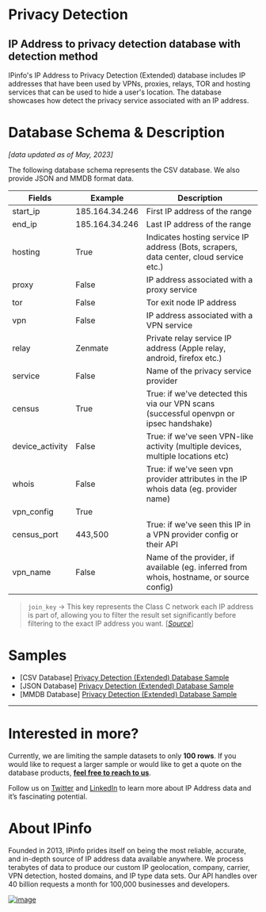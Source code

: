 # Privacy Detection

## IP Address to privacy detection database with detection method

IPinfo's IP Address to Privacy Detection (Extended) database includes IP addresses that have been used by VPNs, proxies, relays, TOR and hosting services that can be used to hide a user's location. The database showcases how detect the privacy service associated with an IP address.

# Database Schema & Description

*[data updated as of May, 2023]*

The following database schema represents the CSV database. We also provide JSON and MMDB format data.

| Fields          | Example        | Description                                                                              |
|-----------------|----------------|------------------------------------------------------------------------------------------|
| start_ip        | 185.164.34.246 | First IP address of the range                                                            |
| end_ip          | 185.164.34.246 | Last IP address of the range                                                             |
| hosting         | True           | Indicates hosting service IP address (Bots, scrapers, data center, cloud service etc.)   |
| proxy           | False          | IP address associated with a proxy service                                               |
| tor             | False          | Tor exit node IP address                                                                 |
| vpn             | False          | IP address associated with a VPN service                                                 |
| relay           | Zenmate        | Private relay service IP address (Apple relay, android, firefox etc.)                    |
| service         | False          | Name of the privacy service provider                                                     |
| census          | True           | True: if we've detected this via our VPN scans (successful openvpn or ipsec handshake)   |
| device_activity | False          | True: if we've seen VPN-like activity (multiple devices, multiple locations etc)         |
| whois           | False          | True: if we've seen vpn provider attributes in the IP whois data (eg. provider name)     |
| vpn_config      | True           |                                                                                          |
| census_port     | 443,500        | True: if we've seen this IP in a VPN provider config or their API                        |
| vpn_name        | False          | Name of the provider, if available (eg. inferred from whois, hostname, or source config) |

> `join_key` → This key represents the Class C network each IP address is part of, allowing you to filter the result set significantly before filtering to the exact IP address you want. [[*Source*](https://ipinfo.io/blog/ingesting-ipinfo-geolocation-data-with-postgresql-13/)]


# Samples

- [CSV Database] [Privacy Detection (Extended) Database Sample](/Privacy%20Detection/privacy_detection_extended_sample.csv)
- [JSON Database] [Privacy Detection (Extended) Database Sample](/Privacy%20Detection/privacy_detection_extended_sample.json)
- [MMDB Database] [Privacy Detection (Extended) Database Sample](/Privacy%20Detection/privacy_detection_extended_sample.mmdb)

---

# Interested in more?

Currently, we are limiting the sample datasets to only **100 rows**. If you would like to request a larger sample or would like to get a quote on the database products, **[feel free to reach to us](https://ipinfo.io/products/ip-database-download#request_form)**.

Follow us on [Twitter](https://twitter.com/ipinfoio) and [LinkedIn](https://www.linkedin.com/company/ipinfo/) to learn more about IP Address data and it’s fascinating potential.

# About IPinfo

Founded in 2013, IPinfo prides itself on being the most reliable, accurate, and in-depth source of IP address data available anywhere. We process terabytes of data to produce our custom IP geolocation, company, carrier, VPN detection, hosted domains, and IP type data sets. Our API handles over 40 billion requests a month for 100,000 businesses and developers.

[![image](https://avatars3.githubusercontent.com/u/15721521?s=128&u=7bb7dde5c4991335fb234e68a30971944abc6bf3&v=4)](https://ipinfo.io/)